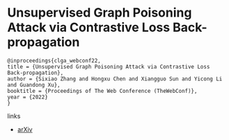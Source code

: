 # Unsupervised Graph Poisoning Attack via Contrastive Loss Back-propagation

```
@inproceedings{clga_webconf22,
title = {Unsupervised Graph Poisoning Attack via Contrastive Loss Back-propagation},
author = {Sixiao Zhang and Hongxu Chen and Xiangguo Sun and Yicong Li and Guandong Xu},
booktitle = {Proceedings of The Web Conference (TheWebConf)},
year = {2022}
}
```

links
- [arXiv](https://arxiv.org/abs/2201.07986)
